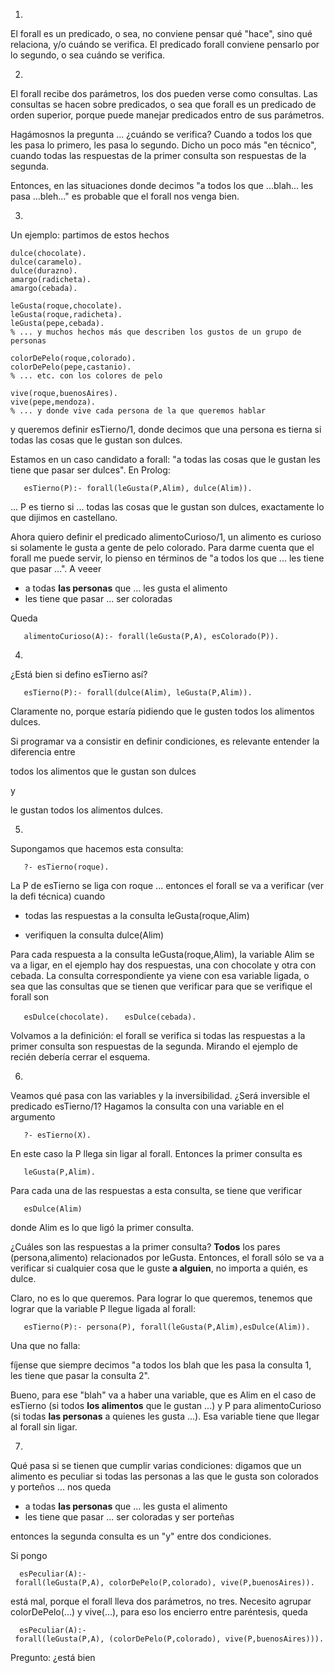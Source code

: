 1.

El forall es un predicado, o sea, no conviene pensar qué "hace", sino qué relaciona, y/o cuándo se verifica.
El predicado forall conviene pensarlo por lo segundo, o sea cuándo se verifica.

2.

El forall recibe dos parámetros, los dos pueden verse como consultas. Las consultas se hacen sobre predicados, o sea que forall es un predicado de orden superior, porque puede manejar predicados entro de sus parámetros.

Hagámosnos la pregunta ... ¿cuándo se verifica?
Cuando a todos los que les pasa lo primero, les pasa lo segundo.
Dicho un poco más "en técnico", cuando todas las respuestas de la primer consulta son respuestas de la segunda.

Entonces, en las situaciones donde decimos "a todos los que ...blah... les pasa ...bleh..." es probable que el forall nos venga bien.

3.

Un ejemplo: partimos de estos hechos

    dulce(chocolate).
    dulce(caramelo).
    dulce(durazno).
    amargo(radicheta).
    amargo(cebada).

    leGusta(roque,chocolate).
    leGusta(roque,radicheta).
    leGusta(pepe,cebada).
    % ... y muchos hechos más que describen los gustos de un grupo de personas

    colorDePelo(roque,colorado).
    colorDePelo(pepe,castanio).
    % ... etc. con los colores de pelo

    vive(roque,buenosAires).
    vive(pepe,mendoza).
    % ... y donde vive cada persona de la que queremos hablar

y queremos definir esTierno/1, donde decimos que una persona es tierna si todas las cosas que le gustan son dulces.

Estamos en un caso candidato a forall: "a todas las cosas que le gustan les tiene que pasar ser dulces". En Prolog:

`   esTierno(P):- forall(leGusta(P,Alim), dulce(Alim)).`

... P es tierno si ... todas las cosas que le gustan son dulces, exactamente lo que dijimos en castellano.

Ahora quiero definir el predicado alimentoCurioso/1, un alimento es curioso si solamente le gusta a gente de pelo colorado.
Para darme cuenta que el forall me puede servir, lo pienso en términos de "a todos los que ... les tiene que pasar ...". A veeer

-   a todas **las personas** que ... les gusta el alimento
-   les tiene que pasar ... ser coloradas

Queda

`   alimentoCurioso(A):- forall(leGusta(P,A), esColorado(P)).`

4.

¿Está bien si defino esTierno así?

`   esTierno(P):- forall(dulce(Alim), leGusta(P,Alim)).`

Claramente no, porque estaría pidiendo que le gusten todos los alimentos dulces.

Si programar va a consistir en definir condiciones, es relevante entender la diferencia entre

  
todos los alimentos que le gustan son dulces

y

  
le gustan todos los alimentos dulces.

5.

Supongamos que hacemos esta consulta:

`   ?- esTierno(roque).`

La P de esTierno se liga con roque ... entonces el forall se va a verificar (ver la defi técnica) cuando

-   todas las respuestas a la consulta
        leGusta(roque,Alim)

-   verifiquen la consulta
        dulce(Alim)

Para cada respuesta a la consulta leGusta(roque,Alim), la variable Alim se va a ligar, en el ejemplo hay dos respuestas, una con chocolate y otra con cebada.
La consulta correspondiente ya viene con esa variable ligada, o sea que las consultas que se tienen que verificar para que se verifique el forall son

`   esDulce(chocolate).`
`   esDulce(cebada).`

Volvamos a la definición: el forall se verifica si todas las respuestas a la primer consulta son respuestas de la segunda. Mirando el ejemplo de recién debería cerrar el esquema.

6.

Veamos qué pasa con las variables y la inversibilidad.
¿Será inversible el predicado esTierno/1? Hagamos la consulta con una variable en el argumento

`   ?- esTierno(X).`

En este caso la P llega sin ligar al forall. Entonces la primer consulta es

`   leGusta(P,Alim).`

Para cada una de las respuestas a esta consulta, se tiene que verificar

`   esDulce(Alim) `

donde Alim es lo que ligó la primer consulta.

¿Cuáles son las respuestas a la primer consulta? **Todos** los pares (persona,alimento) relacionados por leGusta.
Entonces, el forall sólo se va a verificar si cualquier cosa que le guste **a alguien**, no importa a quién, es dulce.

Claro, no es lo que queremos. Para lograr lo que queremos, tenemos que lograr que la variable P llegue ligada al forall:

`   esTierno(P):- persona(P), forall(leGusta(P,Alim),esDulce(Alim)).`

Una que no falla:

  
fíjense que siempre decimos "a todos los blah que les pasa la consulta 1, les tiene que pasar la consulta 2".

Bueno, para ese "blah" va a haber una variable, que es Alim en el caso de esTierno (si todos **los alimentos** que le gustan ...) y P para alimentoCurioso (si todas **las personas** a quienes les gusta ...). Esa variable tiene que llegar al forall sin ligar.

7.

Qué pasa si se tienen que cumplir varias condiciones: digamos que un alimento es peculiar si todas las personas a las que le gusta son colorados y porteños ... nos queda

-   a todas **las personas** que ... les gusta el alimento
-   les tiene que pasar ... ser coloradas y ser porteñas

entonces la segunda consulta es un "y" entre dos condiciones.

Si pongo

`  esPeculiar(A):- forall(leGusta(P,A), colorDePelo(P,colorado), vive(P,buenosAires)).`

está mal, porque el forall lleva dos parámetros, no tres. Necesito agrupar colorDePelo(...) y vive(...), para eso los encierro entre paréntesis, queda

`  esPeculiar(A):- forall(leGusta(P,A), (colorDePelo(P,colorado), vive(P,buenosAires))).`

Pregunto: ¿está bien
